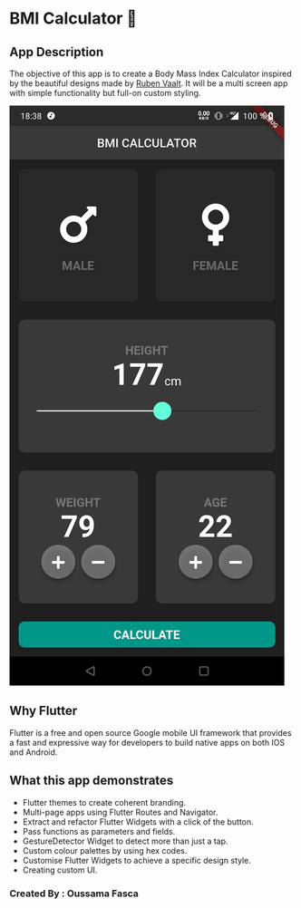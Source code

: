 # BMI Calculator 💪

## App Description

The objective of this app is to create a Body Mass Index Calculator inspired by the beautiful designs made by [Ruben Vaalt](https://dribbble.com/shots/4585382-Simple-BMI-Calculator). It will be a multi screen app with simple functionality but full-on custom styling. 

![Finished App](https://github.com/OussamaFasca/flutter_bmi_calculator/blob/master/bmi.png?raw=true)

## Why Flutter

Flutter is a free and open source Google mobile UI framework that provides a fast and expressive way for developers to build native apps on both IOS and Android.


## What this app demonstrates

- Flutter themes to create coherent branding. 
- Multi-page apps using Flutter Routes and Navigator.
- Extract and refactor Flutter Widgets with a click of the button. 
- Pass functions as parameters and fields.
- GestureDetector Widget to detect more than just a tap.
- Custom colour palettes by using hex codes.
- Customise Flutter Widgets to achieve a specific design style.
- Creating custom UI.

### Created By : Oussama Fasca
